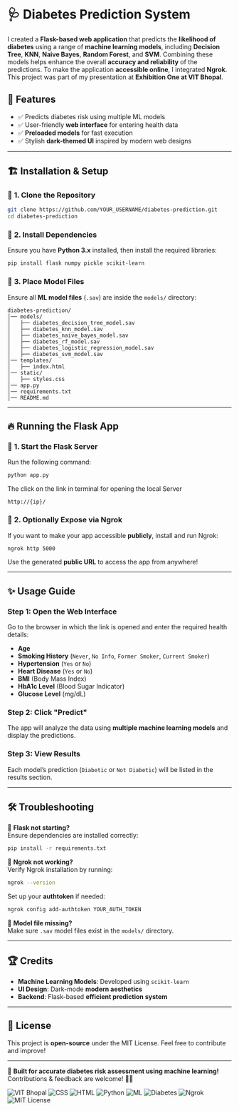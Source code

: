 # 🩺 Diabetes Prediction System

I created a **Flask-based web application** that predicts the **likelihood of diabetes** using a range of **machine learning models**, including **Decision Tree**, **KNN**, **Naive Bayes**, **Random Forest**, and **SVM**. Combining these models helps enhance the overall **accuracy and reliability** of the predictions. To make the application **accessible online**, I integrated **Ngrok**. This project was part of my presentation at **Exhibition One at VIT Bhopal**.

## 🚀 Features
- ✅ Predicts diabetes risk using multiple ML models  
- ✅ User-friendly **web interface** for entering health data  
- ✅ **Preloaded models** for fast execution  
- ✅ Stylish **dark-themed UI** inspired by modern web designs  

---

## 🏗️ Installation & Setup

### 📌 **1. Clone the Repository**
```bash
git clone https://github.com/YOUR_USERNAME/diabetes-prediction.git
cd diabetes-prediction
```

### 📌 **2. Install Dependencies**
Ensure you have **Python 3.x** installed, then install the required libraries:
```bash
pip install flask numpy pickle scikit-learn
```

### 📌 **3. Place Model Files**
Ensure all **ML model files** (`.sav`) are inside the `models/` directory:
```plaintext
diabetes-prediction/
│── models/
│   ├── diabetes_decision_tree_model.sav
│   ├── diabetes_knn_model.sav
│   ├── diabetes_naive_bayes_model.sav
│   ├── diabetes_rf_model.sav
│   ├── diabetes_logistic_regression_model.sav
│   ├── diabetes_svm_model.sav
│── templates/
│   ├── index.html
│── static/
│   ├── styles.css
│── app.py
│── requirements.txt
│── README.md
```

---

## 🔥 Running the Flask App

### 📌 **1. Start the Flask Server**
Run the following command:
```bash
python app.py
```
The click on the link in terminal for opening the local Server
```
http://{ip}/
```

### 📌 **2. Optionally Expose via Ngrok**
If you want to make your app accessible **publicly**, install and run Ngrok:
```bash
ngrok http 5000
```
Use the generated **public URL** to access the app from anywhere!

---

## ✨ Usage Guide

### **Step 1:** Open the Web Interface
Go to the browser in which the link is opened and enter the required health details:
- **Age**
- **Smoking History** (`Never`, `No Info`, `Former Smoker`, `Current Smoker`)
- **Hypertension** (`Yes` or `No`)
- **Heart Disease** (`Yes` or `No`)
- **BMI** (Body Mass Index)
- **HbA1c Level** (Blood Sugar Indicator)
- **Glucose Level** (mg/dL)

### **Step 2:** Click "Predict"
The app will analyze the data using **multiple machine learning models** and display the predictions.

### **Step 3:** View Results
Each model’s prediction (`Diabetic` or `Not Diabetic`) will be listed in the results section.

---

## 🛠️ Troubleshooting

🔹 **Flask not starting?**  
Ensure dependencies are installed correctly:
```bash
pip install -r requirements.txt
```

🔹 **Ngrok not working?**  
Verify Ngrok installation by running:
```bash
ngrok --version
```
Set up your **authtoken** if needed:
```bash
ngrok config add-authtoken YOUR_AUTH_TOKEN
```

🔹 **Model file missing?**  
Make sure `.sav` model files exist in the `models/` directory.

---

## 🏆 Credits
- **Machine Learning Models**: Developed using `scikit-learn`
- **UI Design**: Dark-mode **modern aesthetics**
- **Backend**: Flask-based **efficient prediction system**

---

## 📜 License
This project is **open-source** under the MIT License. Feel free to contribute and improve!

---

🚀 **Built for accurate diabetes risk assessment using machine learning!**  
Contributions & feedback are welcome! 🤖🔥

![VIT Bhopal](https://img.shields.io/badge/VIT-Bhopal-blue)
![CSS](https://img.shields.io/badge/CSS-Styles-orange)
![HTML](https://img.shields.io/badge/HTML-Markup-red)
![Python](https://img.shields.io/badge/Python-Programming-blue)
![ML](https://img.shields.io/badge/Machine%20Learning-AI-brightgreen)
![Diabetes](https://img.shields.io/badge/Diabetes-Prediction-purple)
![Ngrok](https://img.shields.io/badge/Ngrok-Tunneling-black)
![MIT License](https://img.shields.io/badge/License-MIT-green)


